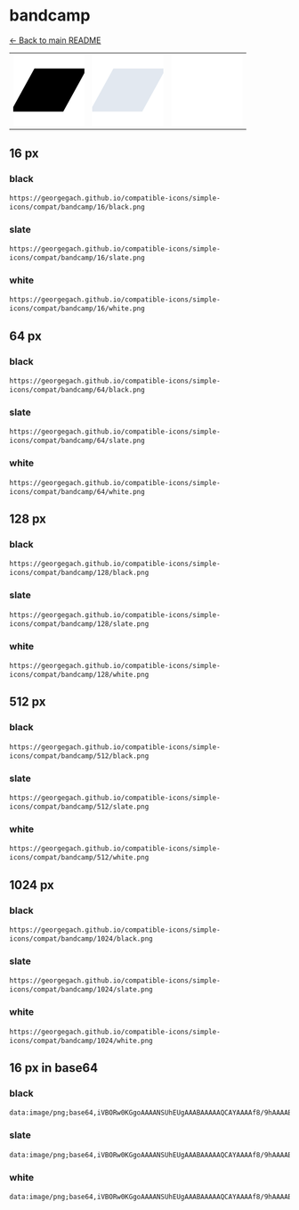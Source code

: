 # bandcamp

[← Back to main README](../../README.md)

<table><tr>
  <td><img src="./128/black.png" width="128" alt="bandcamp black icon" /></td>
  <td><img src="./128/slate.png" width="128" alt="bandcamp slate icon" /></td>
  <td><img src="./128/white.png" width="128" alt="bandcamp white icon" /></td>
</tr></table>

## 16 px

### black
```
https://georgegach.github.io/compatible-icons/simple-icons/compat/bandcamp/16/black.png
```

### slate
```
https://georgegach.github.io/compatible-icons/simple-icons/compat/bandcamp/16/slate.png
```

### white
```
https://georgegach.github.io/compatible-icons/simple-icons/compat/bandcamp/16/white.png
```

## 64 px

### black
```
https://georgegach.github.io/compatible-icons/simple-icons/compat/bandcamp/64/black.png
```

### slate
```
https://georgegach.github.io/compatible-icons/simple-icons/compat/bandcamp/64/slate.png
```

### white
```
https://georgegach.github.io/compatible-icons/simple-icons/compat/bandcamp/64/white.png
```

## 128 px

### black
```
https://georgegach.github.io/compatible-icons/simple-icons/compat/bandcamp/128/black.png
```

### slate
```
https://georgegach.github.io/compatible-icons/simple-icons/compat/bandcamp/128/slate.png
```

### white
```
https://georgegach.github.io/compatible-icons/simple-icons/compat/bandcamp/128/white.png
```

## 512 px

### black
```
https://georgegach.github.io/compatible-icons/simple-icons/compat/bandcamp/512/black.png
```

### slate
```
https://georgegach.github.io/compatible-icons/simple-icons/compat/bandcamp/512/slate.png
```

### white
```
https://georgegach.github.io/compatible-icons/simple-icons/compat/bandcamp/512/white.png
```

## 1024 px

### black
```
https://georgegach.github.io/compatible-icons/simple-icons/compat/bandcamp/1024/black.png
```

### slate
```
https://georgegach.github.io/compatible-icons/simple-icons/compat/bandcamp/1024/slate.png
```

### white
```
https://georgegach.github.io/compatible-icons/simple-icons/compat/bandcamp/1024/white.png
```

## 16 px in base64

### black
```
data:image/png;base64,iVBORw0KGgoAAAANSUhEUgAAABAAAAAQCAYAAAAf8/9hAAAABmJLR0QA/wD/AP+gvaeTAAAAjUlEQVQ4jdXRMQrCQBRF0aOxs3ABQtYguAxdgotwO2lchW5CG7u0KVJoIWJv0CIg45BipsyF33z+fQ9mGD2Tgd0eO3QJ/jxeLNDgkzh1HFDhnSg/sQnlJdqM9kvcfsqQ71iH8gq3jIBj3H7OkFuUobzFI1Hu9A/9R53R3ui/+scMU1zj1AEKHPBKuB0TX4hiYk2PPiJPAAAAAElFTkSuQmCC
```

### slate
```
data:image/png;base64,iVBORw0KGgoAAAANSUhEUgAAABAAAAAQCAYAAAAf8/9hAAAABmJLR0QA/wD/AP+gvaeTAAAA2klEQVQ4jdWOPWoCURRGz31OprGYMI1kFBTcgJBlmCVkAZIqRcgidAcW7sJViKCdhRb+QTDiT0rxvZvKQdPktt7ufvCd88Hdn/wN5l/HdxF9JeD/b0vxBjDb7ZL45MYKVYtdYeKug/jk2opWLGXgoCofOWC53ZYD2gQpmOzKtPaU9KNLEM5RV6BsnL5BaQE4gNVm3xDh2TgdkEE1exzmAO+li1KydVk/BP92ed3q++dFoG5UB9XQz7J0kQO8Dx2E1CbX5Tnm8zqLRHHiGBn6haCuV0+To3HtvdwvqYRF3kp8btQAAAAASUVORK5CYII=
```

### white
```
data:image/png;base64,iVBORw0KGgoAAAANSUhEUgAAABAAAAAQCAYAAAAf8/9hAAAABmJLR0QA/wD/AP+gvaeTAAAAmUlEQVQ4jdWRMQ4BURRFzx86hQVIKGxAYhkswSJsR2MVZhM0VJQiU5hK9DgKIeNX/5dzy5ece17eg9YnxAN1CSyAZwLf+ytQ+8ABGCUucIrtK/VhWm7qrAkP1CoRVt3F9jIDrtVpE56o14yCTWzfZsCVOvyyhToHxolXfwFlCOHStB8z7Gc/r/6lCxTAPsHeAdYhhHvitm3JG8gJQcsMtClOAAAAAElFTkSuQmCC
```

